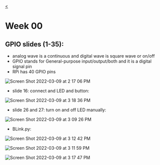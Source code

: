 [<](README.md)

<!-- COPY / USE THIS TEMPLATE FOR EACH WEEK -->



# Week 00




## GPIO slides (1-35):
- analog wave is a continuous and digital wave is square wave or on/off
- GPIO stands for General-purpose input/output/both and it is a digital signal pin
- RPi has 40 GPIO pins

![Screen Shot 2022-03-09 at 2 17 06 PM](https://user-images.githubusercontent.com/70282901/157515332-b3b25126-0e26-478d-be42-96968ba27954.png)

- slide 16: connect and LED and button:


![Screen Shot 2022-03-09 at 3 18 36 PM](https://user-images.githubusercontent.com/70282901/157528123-a5866285-2803-4adb-8104-dac10ca03924.png)

- slide 26 and 27: turn on and off LED manually:

![Screen Shot 2022-03-09 at 3 09 26 PM](https://user-images.githubusercontent.com/70282901/157525439-6dc912b3-1408-4a02-bec4-6e0cbeb67c3d.png)

- BLink.py:


![Screen Shot 2022-03-09 at 3 12 42 PM](https://user-images.githubusercontent.com/70282901/157527796-d6ec48df-d548-44a0-ae31-373a556b3040.png)

![Screen Shot 2022-03-09 at 3 11 59 PM](https://user-images.githubusercontent.com/70282901/157527798-b596c905-06b3-45ed-b568-a4374c2c9dca.png)

![Screen Shot 2022-03-09 at 3 17 47 PM](https://user-images.githubusercontent.com/70282901/157527801-b57393ba-6e04-4040-816c-217276a6ef2a.png)

